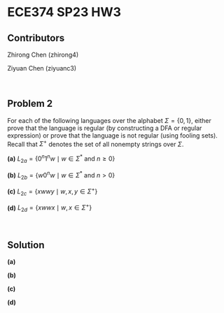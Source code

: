 # ECE374 SP23 HW3

## Contributors

Zhirong Chen (zhirong4)

Ziyuan Chen (ziyuanc3)

<br>

## Problem 2

For each of the following languages over the alphabet $\Sigma = \{0, 1\}$, either prove that the language is regular (by constructing a DFA or regular expression) or prove that the language is not regular (using fooling sets). Recall that $\Sigma^+$ denotes the set of all nonempty strings over $\Sigma$.

**(a)** $L_{2a} = \{ 0^n 1^n w \mid w \in \Sigma^* \textrm{ and } n \geq 0 \}$

**(b)** $L_{2b} = \{ w 0^n w \mid w \in \Sigma^* \textrm{ and } n > 0 \}$

**(c)** $L_{2c} = \{ xwwy \mid w, x, y \in \Sigma^+ \}$

**(d)** $L_{2d} = \{ xwwx \mid w, x \in \Sigma^+ \}$

<br>

## Solution

**(a)**

**(b)**

**(c)**

**(d)**
